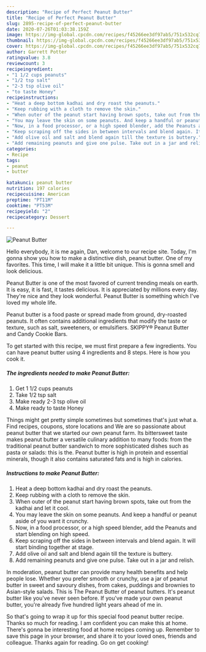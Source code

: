 ```yaml
---
description: "Recipe of Perfect Peanut Butter"
title: "Recipe of Perfect Peanut Butter"
slug: 2895-recipe-of-perfect-peanut-butter
date: 2020-07-26T01:03:38.159Z
image: https://img-global.cpcdn.com/recipes/f45266ee3df97ab5/751x532cq70/peanut-butter-recipe-main-photo.jpg
thumbnail: https://img-global.cpcdn.com/recipes/f45266ee3df97ab5/751x532cq70/peanut-butter-recipe-main-photo.jpg
cover: https://img-global.cpcdn.com/recipes/f45266ee3df97ab5/751x532cq70/peanut-butter-recipe-main-photo.jpg
author: Garrett Potter
ratingvalue: 3.8
reviewcount: 3
recipeingredient:
- "1 1/2 cups peanuts"
- "1/2 tsp salt"
- "2-3 tsp olive oil"
- "to taste Honey"
recipeinstructions:
- "Heat a deep bottom kadhai and dry roast the peanuts."
- "Keep rubbing with a cloth to remove the skin."
- "When outer of the peanut start having brown spots, take out from the kadhai and let it cool."
- "You may leave the skin on some peanuts. And keep a handful or peanut aside of you want it crunchy."
- "Now, in a food processor, or a high speed blender, add the Peanuts and start blending on high speed."
- "Keep scraping off the sides in between intervals and blend again. It will start binding together at stage."
- "Add olive oil and salt and blend again till the texture is buttery."
- "Add remaining peanuts and give one pulse. Take out in a jar and relish."
categories:
- Recipe
tags:
- peanut
- butter

katakunci: peanut butter 
nutrition: 197 calories
recipecuisine: American
preptime: "PT11M"
cooktime: "PT53M"
recipeyield: "2"
recipecategory: Dessert

---
```



![Peanut Butter](https://img-global.cpcdn.com/recipes/f45266ee3df97ab5/751x532cq70/peanut-butter-recipe-main-photo.jpg)

Hello everybody, it is me again, Dan, welcome to our recipe site. Today, I'm gonna show you how to make a distinctive dish, peanut butter. One of my favorites. This time, I will make it a little bit unique. This is gonna smell and look delicious.

Peanut Butter is one of the most favored of current trending meals on earth. It is easy, it is fast, it tastes delicious. It is appreciated by millions every day. They're nice and they look wonderful. Peanut Butter is something which I've loved my whole life.

Peanut butter is a food paste or spread made from ground, dry-roasted peanuts. It often contains additional ingredients that modify the taste or texture, such as salt, sweeteners, or emulsifiers. SKIPPY® Peanut Butter and Candy Cookie Bars.


To get started with this recipe, we must first prepare a few ingredients. You can have peanut butter using 4 ingredients and 8 steps. Here is how you cook it.

<!--inarticleads1-->

##### The ingredients needed to make Peanut Butter:

1. Get 1 1/2 cups peanuts
1. Take 1/2 tsp salt
1. Make ready 2-3 tsp olive oil
1. Make ready to taste Honey


Things might get pretty simple sometimes but sometimes that&#39;s just what a. Find recipes, coupons, store locations and We are so passionate about peanut butter that we started our own peanut farm. Its bittersweet taste makes peanut butter a versatile culinary addition to many foods: from the traditional peanut butter sandwich to more sophisticated dishes such as pasta or salads: this is the. Peanut butter is high in protein and essential minerals, though it also contains saturated fats and is high in calories. 

<!--inarticleads2-->

##### Instructions to make Peanut Butter:

1. Heat a deep bottom kadhai and dry roast the peanuts.
1. Keep rubbing with a cloth to remove the skin.
1. When outer of the peanut start having brown spots, take out from the kadhai and let it cool.
1. You may leave the skin on some peanuts. And keep a handful or peanut aside of you want it crunchy.
1. Now, in a food processor, or a high speed blender, add the Peanuts and start blending on high speed.
1. Keep scraping off the sides in between intervals and blend again. It will start binding together at stage.
1. Add olive oil and salt and blend again till the texture is buttery.
1. Add remaining peanuts and give one pulse. Take out in a jar and relish.


In moderation, peanut butter can provide many health benefits and help people lose. Whether you prefer smooth or crunchy, use a jar of peanut butter in sweet and savoury dishes, from cakes, puddings and brownies to Asian-style salads. This is The Peanut Butter of peanut butters. It&#39;s peanut butter like you&#39;ve never seen before. If you&#39;ve made your own peanut butter, you&#39;re already five hundred light years ahead of me in. 

So that's going to wrap it up for this special food peanut butter recipe. Thanks so much for reading. I am confident you can make this at home. There's gonna be interesting food at home recipes coming up. Remember to save this page in your browser, and share it to your loved ones, friends and colleague. Thanks again for reading. Go on get cooking!
